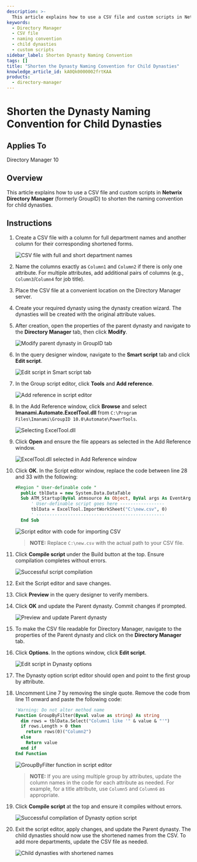 ```yaml
---
description: >-
  This article explains how to use a CSV file and custom scripts in Netwrix Directory Manager to shorten the naming convention for child dynasties.
keywords:
  - Directory Manager
  - CSV file
  - naming convention
  - child dynasties
  - custom scripts
sidebar_label: Shorten Dynasty Naming Convention
tags: []
title: "Shorten the Dynasty Naming Convention for Child Dynasties"
knowledge_article_id: kA0Qk0000002frtKAA
products:
  - directory-manager
---
```


# Shorten the Dynasty Naming Convention for Child Dynasties

## Applies To

Directory Manager 10

## Overview

This article explains how to use a CSV file and custom scripts in **Netwrix Directory Manager** (formerly GroupID) to shorten the naming convention for child dynasties.

## Instructions

1. Create a CSV file with a column for full department names and another column for their corresponding shortened forms.

   ![CSV file with full and short department names](./images/servlet_image_300ae206ce3f.png)

2. Name the columns exactly as `Column1` and `Column2` if there is only one attribute. For multiple attributes, add additional pairs of columns (e.g., `Column3`/`Column4` for job title).

3. Place the CSV file at a convenient location on the Directory Manager server.

4. Create your required dynasty using the dynasty creation wizard. The dynasties will be created with the original attribute values.

5. After creation, open the properties of the parent dynasty and navigate to the **Directory Manager** tab, then click **Modify**.

   ![Modify parent dynasty in GroupID tab](./images/servlet_image_b6a9390d6813.png)

6. In the query designer window, navigate to the **Smart script** tab and click **Edit script**.

   ![Edit script in Smart script tab](./images/servlet_image_4ab58c61f5f2.png)

7. In the Group script editor, click **Tools** and **Add reference**.

   ![Add reference in script editor](./images/servlet_image_b39297dbcafb.png)

8. In the Add Reference window, click **Browse** and select **Imanami.Automate.ExcelTool.dll** from `C:\Program Files\Imanami\GroupID 10.0\Automate\PowerTools`.

   ![Selecting ExcelTool.dll](./images/servlet_image_36b8c524e094.png)

9. Click **Open** and ensure the file appears as selected in the Add Reference window.

   ![ExcelTool.dll selected in Add Reference window](./images/servlet_image_2b77f7b59d6c.png)

10. Click **OK**. In the Script editor window, replace the code between line 28 and 33 with the following:

    ```vb
    #Region " User-definable code "
      public tblData = new System.Data.DataTable
      Sub ATM_Startup(ByVal atmsource As Object, ByVal args As EventArgs) Handles ATM.Startup
          ' User-definable script goes here -----------------
          tblData = ExcelTool.ImportWorkSheet("C:\new.csv", 0)
          ' -------------------------------------------------
      End Sub
    ```

    ![Script editor with code for importing CSV](./images/servlet_image_25e6aebec8f5.png)

    > **NOTE:** Replace `C:\new.csv` with the actual path to your CSV file.

11. Click **Compile script** under the Build button at the top. Ensure compilation completes without errors.

    ![Successful script compilation](./images/servlet_image_8fb082a3afc1.png)

12. Exit the Script editor and save changes.

13. Click **Preview** in the query designer to verify members.

14. Click **OK** and update the Parent dynasty. Commit changes if prompted.

    ![Preview and update Parent dynasty](./images/servlet_image_8d67195abd0f.png)

15. To make the CSV file readable for Directory Manager, navigate to the properties of the Parent dynasty and click on the **Directory Manager** tab.

16. Click **Options**. In the options window, click **Edit script**.

    ![Edit script in Dynasty options](./images/servlet_image_1e1d75e54dc3.png)

17. The Dynasty option script editor should open and point to the first group by attribute.

18. Uncomment Line 7 by removing the single quote. Remove the code from line 11 onward and paste the following code:

    ```vb
    'Warning: Do not alter method name
    Function GroupByFilter(Byval value as string) As string
      dim rows = tblData.Select("Column1 like '" & value & "'")
      if rows.Length > 0 then
        return rows(0)("Column2")
      else
        Return value
      end if
    End Function
    ```

    ![GroupByFilter function in script editor](./images/servlet_image_c6499369f442.png)

    > **NOTE:** If you are using multiple group by attributes, update the column names in the code for each attribute as needed. For example, for a title attribute, use `Column5` and `Column6` as appropriate.

19. Click **Compile script** at the top and ensure it compiles without errors.

    ![Successful compilation of Dynasty option script](./images/servlet_image_e31014343ee8.png)

20. Exit the script editor, apply changes, and update the Parent dynasty. The child dynasties should now use the shortened names from the CSV. To add more departments, update the CSV file as needed.

    ![Child dynasties with shortened names](./images/servlet_image_ee5a12572184.png)